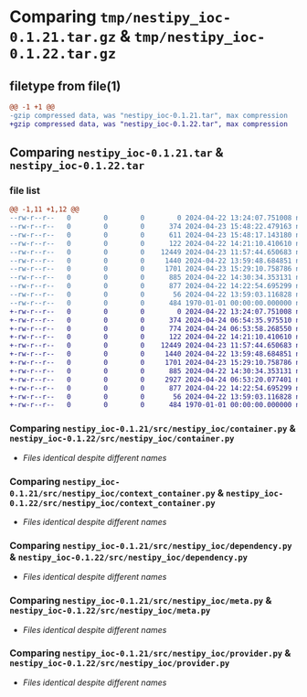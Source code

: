 # Comparing `tmp/nestipy_ioc-0.1.21.tar.gz` & `tmp/nestipy_ioc-0.1.22.tar.gz`

## filetype from file(1)

```diff
@@ -1 +1 @@
-gzip compressed data, was "nestipy_ioc-0.1.21.tar", max compression
+gzip compressed data, was "nestipy_ioc-0.1.22.tar", max compression
```

## Comparing `nestipy_ioc-0.1.21.tar` & `nestipy_ioc-0.1.22.tar`

### file list

```diff
@@ -1,11 +1,12 @@
--rw-r--r--   0        0        0        0 2024-04-22 13:24:07.751008 nestipy_ioc-0.1.21/README.md
--rw-r--r--   0        0        0      374 2024-04-23 15:48:22.479163 nestipy_ioc-0.1.21/pyproject.toml
--rw-r--r--   0        0        0      611 2024-04-23 15:48:17.143180 nestipy_ioc-0.1.21/src/nestipy_ioc/__init__.py
--rw-r--r--   0        0        0      122 2024-04-22 14:21:10.410610 nestipy_ioc-0.1.21/src/nestipy_ioc/annotation.py
--rw-r--r--   0        0        0    12449 2024-04-23 11:57:44.650683 nestipy_ioc-0.1.21/src/nestipy_ioc/container.py
--rw-r--r--   0        0        0     1440 2024-04-22 13:59:48.684851 nestipy_ioc-0.1.21/src/nestipy_ioc/context_container.py
--rw-r--r--   0        0        0     1701 2024-04-23 15:29:10.758786 nestipy_ioc-0.1.21/src/nestipy_ioc/dependency.py
--rw-r--r--   0        0        0      885 2024-04-22 14:30:34.353131 nestipy_ioc-0.1.21/src/nestipy_ioc/meta.py
--rw-r--r--   0        0        0      877 2024-04-22 14:22:54.695299 nestipy_ioc-0.1.21/src/nestipy_ioc/provider.py
--rw-r--r--   0        0        0       56 2024-04-22 13:59:03.116828 nestipy_ioc-0.1.21/src/nestipy_ioc/utils.py
--rw-r--r--   0        0        0      484 1970-01-01 00:00:00.000000 nestipy_ioc-0.1.21/PKG-INFO
+-rw-r--r--   0        0        0        0 2024-04-22 13:24:07.751008 nestipy_ioc-0.1.22/README.md
+-rw-r--r--   0        0        0      374 2024-04-24 06:54:35.975510 nestipy_ioc-0.1.22/pyproject.toml
+-rw-r--r--   0        0        0      774 2024-04-24 06:53:58.268550 nestipy_ioc-0.1.22/src/nestipy_ioc/__init__.py
+-rw-r--r--   0        0        0      122 2024-04-22 14:21:10.410610 nestipy_ioc-0.1.22/src/nestipy_ioc/annotation.py
+-rw-r--r--   0        0        0    12449 2024-04-23 11:57:44.650683 nestipy_ioc-0.1.22/src/nestipy_ioc/container.py
+-rw-r--r--   0        0        0     1440 2024-04-22 13:59:48.684851 nestipy_ioc-0.1.22/src/nestipy_ioc/context_container.py
+-rw-r--r--   0        0        0     1701 2024-04-23 15:29:10.758786 nestipy_ioc-0.1.22/src/nestipy_ioc/dependency.py
+-rw-r--r--   0        0        0      885 2024-04-22 14:30:34.353131 nestipy_ioc-0.1.22/src/nestipy_ioc/meta.py
+-rw-r--r--   0        0        0     2927 2024-04-24 06:53:20.077401 nestipy_ioc-0.1.22/src/nestipy_ioc/middleware.py
+-rw-r--r--   0        0        0      877 2024-04-22 14:22:54.695299 nestipy_ioc-0.1.22/src/nestipy_ioc/provider.py
+-rw-r--r--   0        0        0       56 2024-04-22 13:59:03.116828 nestipy_ioc-0.1.22/src/nestipy_ioc/utils.py
+-rw-r--r--   0        0        0      484 1970-01-01 00:00:00.000000 nestipy_ioc-0.1.22/PKG-INFO
```

### Comparing `nestipy_ioc-0.1.21/src/nestipy_ioc/container.py` & `nestipy_ioc-0.1.22/src/nestipy_ioc/container.py`

 * *Files identical despite different names*

### Comparing `nestipy_ioc-0.1.21/src/nestipy_ioc/context_container.py` & `nestipy_ioc-0.1.22/src/nestipy_ioc/context_container.py`

 * *Files identical despite different names*

### Comparing `nestipy_ioc-0.1.21/src/nestipy_ioc/dependency.py` & `nestipy_ioc-0.1.22/src/nestipy_ioc/dependency.py`

 * *Files identical despite different names*

### Comparing `nestipy_ioc-0.1.21/src/nestipy_ioc/meta.py` & `nestipy_ioc-0.1.22/src/nestipy_ioc/meta.py`

 * *Files identical despite different names*

### Comparing `nestipy_ioc-0.1.21/src/nestipy_ioc/provider.py` & `nestipy_ioc-0.1.22/src/nestipy_ioc/provider.py`

 * *Files identical despite different names*

